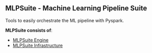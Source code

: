 ## MLPSuite - Machine Learning Pipeline Suite

Tools to easily orchestrate the ML pipeline with Pyspark. 

**MLPSuite consists of**:
- [MLPSuite Engine](mlpsuite_engine)
- [MLPSuite Infrastructure](mlpsuite_infrastructure)
